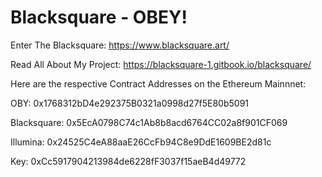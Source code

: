 # Blacksquare - OBEY!

Enter The Blacksquare: https://www.blacksquare.art/

Read All About My Project: https://blacksquare-1.gitbook.io/blacksquare/

Here are the respective Contract Addresses on the Ethereum Mainnnet:

OBY: 0x1768312bD4e292375B0321a0998d27f5E80b5091

Blacksquare: 0x5EcA0798C74c1Ab8b8acd6764CC02a8f901CF069

Illumina: 0x24525C4eA88aaE26CcFb94C8e9DdE1609BE2d81c

Key: 0xCc5917904213984de6228fF3037f15aeB4d49772
